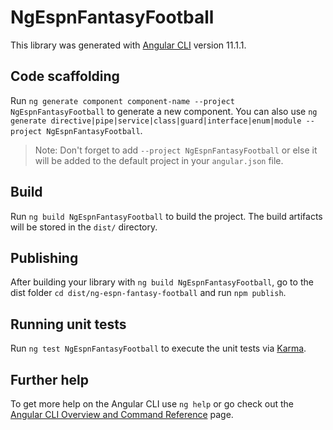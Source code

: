 # NgEspnFantasyFootball

This library was generated with [Angular CLI](https://github.com/angular/angular-cli) version 11.1.1.

## Code scaffolding

Run `ng generate component component-name --project NgEspnFantasyFootball` to generate a new component. You can also use `ng generate directive|pipe|service|class|guard|interface|enum|module --project NgEspnFantasyFootball`.
> Note: Don't forget to add `--project NgEspnFantasyFootball` or else it will be added to the default project in your `angular.json` file. 

## Build

Run `ng build NgEspnFantasyFootball` to build the project. The build artifacts will be stored in the `dist/` directory.

## Publishing

After building your library with `ng build NgEspnFantasyFootball`, go to the dist folder `cd dist/ng-espn-fantasy-football` and run `npm publish`.

## Running unit tests

Run `ng test NgEspnFantasyFootball` to execute the unit tests via [Karma](https://karma-runner.github.io).

## Further help

To get more help on the Angular CLI use `ng help` or go check out the [Angular CLI Overview and Command Reference](https://angular.io/cli) page.
